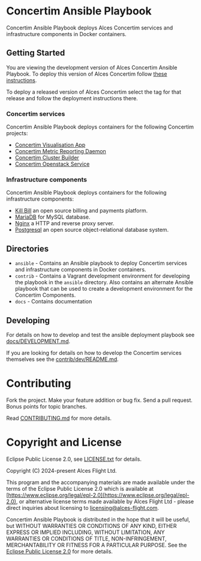 # Concertim Ansible Playbook

Concertim Ansible Playbook deploys Alces Concertim services and infrastructure
components in Docker containers.

## Getting Started

You are viewing the development version of Alces Concertim Ansible Playbook.
To deploy this version of Alces Concertim follow [these
instructions](docs/installation.md).

To deploy a released version of Alces Concertim select the tag for that
release and follow the deployment instructions there.

### Concertim services

Concertim Ansible Playbook deploys containers for the following Concertim projects:

* [Concertim Visualisation App](https://github.com/openflighthpc/concertim-ct-visualisation-app)
* [Concertim Metric Reporting Daemon](https://github.com/openflighthpc/concertim-metric-reporting-daemon)
* [Concertim Cluster Builder](https://github.com/openflighthpc/concertim-cluster-builder)
* [Concertim Openstack Service](https://github.com/openflighthpc/concertim-openstack-service)

### Infrastructure components

Concertim Ansible Playbook deploys containers for the following infrastructure components:

* [Kill Bill](https://killbill.io/) an open source billing and payments platform.
* [MariaDB](https://mariadb.com/) for MySQL database.
* [Nginx](https://nginx.org/) a HTTP and reverse proxy server.
* [Postgresql](https://www.postgresql.org/) an open source object-relational database system.

## Directories

* `ansible` - Contains an Ansible playbook to deploy Concertim services and
infrastructure components in Docker containers.
* `contrib` - Contains a Vagrant development environment for developing the playbook in the `ansible` directory.  Also contains
an alternate Ansible playbook that can be used to create a development
environment for the Concertim Components.
* `docs` - Contains documentation

## Developing

For details on how to develop and test the ansible deployment playbook see
[docs/DEVELOPMENT.md](docs/DEVELOPMENT.md).

If you are looking for details on how to develop the Concertim services
themselves see the [contrib/dev/README.md](contrib/dev/README.md).

# Contributing

Fork the project. Make your feature addition or bug fix. Send a pull
request. Bonus points for topic branches.

Read [CONTRIBUTING.md](CONTRIBUTING.md) for more details.

# Copyright and License

Eclipse Public License 2.0, see [LICENSE.txt](LICENSE.txt) for details.

Copyright (C) 2024-present Alces Flight Ltd.

This program and the accompanying materials are made available under
the terms of the Eclipse Public License 2.0 which is available at
[https://www.eclipse.org/legal/epl-2.0](https://www.eclipse.org/legal/epl-2.0),
or alternative license terms made available by Alces Flight Ltd -
please direct inquiries about licensing to
[licensing@alces-flight.com](mailto:licensing@alces-flight.com).

Concertim Ansible Playbook is distributed in the hope that it will be
useful, but WITHOUT WARRANTIES OR CONDITIONS OF ANY KIND, EITHER
EXPRESS OR IMPLIED INCLUDING, WITHOUT LIMITATION, ANY WARRANTIES OR
CONDITIONS OF TITLE, NON-INFRINGEMENT, MERCHANTABILITY OR FITNESS FOR
A PARTICULAR PURPOSE. See the [Eclipse Public License 2.0](https://opensource.org/licenses/EPL-2.0) for more
details.
